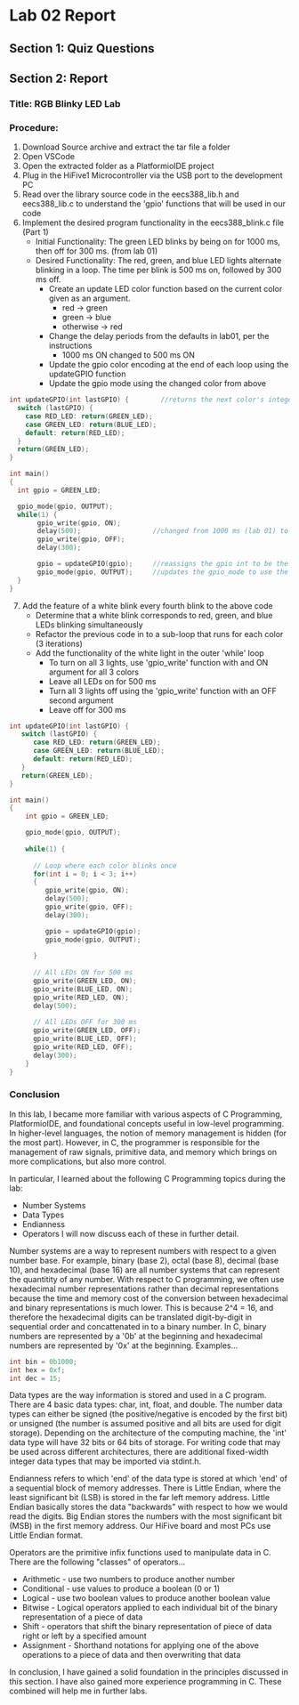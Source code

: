 # Lab 02 Report
## Section 1: Quiz Questions

## Section 2: Report
### Title: RGB Blinky LED Lab
### Procedure:
1. Download Source archive and extract the tar file a folder
2. Open VSCode
3. Open the extracted folder as a PlatformioIDE project
4. Plug in the HiFive1 Microcontroller via the USB port to the development PC
5. Read over the library source code in the eecs388_lib.h and eecs388_lib.c to understand the 'gpio' functions that will be used in our code
6. Implement the desired program functionality in the eecs388_blink.c file (Part 1)
    * Initial Functionality: The green LED blinks by being on for 1000 ms, then off for 300 ms. (from lab 01)
    * Desired Functionality: The red, green, and blue LED lights alternate blinking in a loop. The time per blink is 500 ms on, followed by 300 ms off.
      * Create an update LED color function based on the current color given as an argument.
        * red -> green
        * green -> blue
        * otherwise -> red
      * Change the delay periods from the defaults in lab01, per the instructions
        * 1000 ms ON changed to 500 ms ON
      * Update the gpio color encoding at the end of each loop using the updateGPIO function
      * Update the gpio mode using the changed color from above
```c
int updateGPIO(int lastGPIO) {        //returns the next color's integer code based on the previous color's code
  switch (lastGPIO) {
    case RED_LED: return(GREEN_LED);
    case GREEN_LED: return(BLUE_LED);
    default: return(RED_LED);
  }
  return(GREEN_LED);
}

int main()
{
  int gpio = GREEN_LED;

  gpio_mode(gpio, OUTPUT);
  while(1) {
       gpio_write(gpio, ON);
       delay(500);                  //changed from 1000 ms (lab 01) to 500 ms 
       gpio_write(gpio, OFF);
       delay(300);

       gpio = updateGPIO(gpio);     //reassigns the gpio int to be the next color based on current color
       gpio_mode(gpio, OUTPUT);     //updates the gpio_mode to use the newly-assigned color
  }
}
```
7. Add the feature of a white blink every fourth blink to the above code
    * Determine that a white blink corresponds to red, green, and blue LEDs blinking simultaneously
    * Refactor the previous code in to a sub-loop that runs for each color (3 iterations)
    * Add the functionality of the white light in the outer 'while' loop
      * To turn on all 3 lights, use 'gpio_write' function with and ON argument for all 3 colors
      * Leave all LEDs on for 500 ms
      * Turn all 3 lights off using the 'gpio_write' function with an OFF second argument
      * Leave off for 300 ms
```c
int updateGPIO(int lastGPIO) {
   switch (lastGPIO) {
      case RED_LED: return(GREEN_LED);
      case GREEN_LED: return(BLUE_LED);
      default: return(RED_LED);
   }
   return(GREEN_LED);
}

int main()
{
    int gpio = GREEN_LED;

    gpio_mode(gpio, OUTPUT);
    
    while(1) {
    
      // Loop where each color blinks once
      for(int i = 0; i < 3; i++)
      {
         gpio_write(gpio, ON);
         delay(500);
         gpio_write(gpio, OFF);
         delay(300);

         gpio = updateGPIO(gpio);
         gpio_mode(gpio, OUTPUT);
         
      }
      
      // All LEDs ON for 500 ms
      gpio_write(GREEN_LED, ON);
      gpio_write(BLUE_LED, ON);
      gpio_write(RED_LED, ON);
      delay(500);
      
      // All LEDs OFF for 300 ms
      gpio_write(GREEN_LED, OFF);
      gpio_write(BLUE_LED, OFF);
      gpio_write(RED_LED, OFF);
      delay(300);
    }
}
```

### Conclusion

In this lab, I became more familiar with various aspects of C Programming, PlatformioIDE, and foundational concepts useful in low-level programming. In higher-level languages, the notion of memory management is hidden (for the most part). However, in C, the programmer is responsible for the management of raw signals, primitive data, and memory which brings on more complications, but also more control.

In particular, I learned about the following C Programming topics during the lab:
* Number Systems
* Data Types
* Endianness
* Operators
I will now discuss each of these in further detail.

Number systems are a way to represent numbers with respect to a given number base. For example, binary (base 2), octal (base 8), decimal (base 10), and hexadecimal (base 16) are all number systems that can represent the quantitity of any number. With respect to C programming, we often use hexadecimal number representations rather than decimal representations because the time and memory cost of the conversion between hexadecimal and binary representations is much lower. This is because 2^4 = 16, and therefore the hexadecimal digits can be translated digit-by-digit in sequential order and concattenated in to a binary number. In C, binary numbers are represented by a '0b' at the beginning and hexadecimal numbers are represented by '0x' at the beginning. Examples...
```c
int bin = 0b1000;
int hex = 0xf;
int dec = 15;
```

Data types are the way information is stored and used in a C program. There are 4 basic data types: char, int, float, and double. The number data types can either be signed (the positive/negative is encoded by the first bit) or unsigned (the number is assumed positive and all bits are used for digit storage). Depending on the architecture of the computing machine, the 'int' data type will have 32 bits or 64 bits of storage. For writing code that may be used across different architectures, there are additional fixed-width integer data types that may be imported via stdint.h.

Endianness refers to which 'end' of the data type is stored at which 'end' of a sequential block of memory addresses. There is Little Endian, where the least significant bit (LSB) is stored in the far left memory address. Little Endian basically stores the data "backwards" with respect to how we would read the digits. Big Endian stores the numbers with the most significant bit (MSB) in the first memory address. Our HiFive board and most PCs use Little Endian format.

Operators are the primitive infix functions used to manipulate data in C. There are the following "classes" of operators...
* Arithmetic - use two numbers to produce another number
* Conditional - use values to produce a boolean (0 or 1)
* Logical - use two boolean values to produce another boolean value
* Bitwise - Logical operators applied to each individual bit of the binary representation of a piece of data
* Shift - operators that shift the binary representation of piece of data right or left by a specified amount
* Assignment - Shorthand notations for applying one of the above operations to a piece of data and then overwriting that data

In conclusion, I have gained a solid foundation in the principles discussed in this section. I have also gained more experience programming in C. These combined will help me in further labs.




